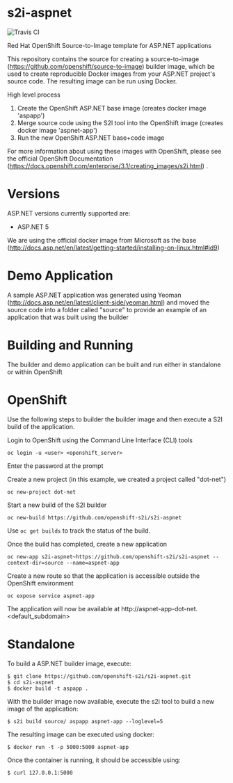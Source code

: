 # s2i-aspnet
![Travis CI](https://travis-ci.org/openshift-s2i/s2i-aspnet.svg?branch=master)

Red Hat OpenShift Source-to-Image template for ASP.NET applications

This repository contains the source for creating a
source-to-image (https://github.com/openshift/source-to-image) builder image,
which be used to create reproducible Docker images from your ASP.NET project's
source code.  The resulting image can be run using Docker.

High level process

1. Create the OpenShift ASP.NET base image (creates docker image 'aspapp')
2. Merge source code using the S2I tool into the OpenShift image (creates docker image 'aspnet-app')
3. Run the new OpenShift ASP.NET base+code image

For more information about using these images with OpenShift, please see
the official OpenShift Documentation (https://docs.openshift.com/enterprise/3.1/creating_images/s2i.html) .

# Versions

ASP.NET versions currently supported are:

* ASP.NET 5

We are using the official docker image from Microsoft as the base (http://docs.asp.net/en/latest/getting-started/installing-on-linux.html#id9)

# Demo Application

A sample ASP.NET application was generated using Yeoman (http://docs.asp.net/en/latest/client-side/yeoman.html) and moved the source code into a folder called "source" to provide an example of an application that was built using the builder

# Building and Running 

The builder and demo application can be built and run either in standalone or within OpenShift

# OpenShift

Use the following steps to builder the builder image and then execute a S2I build of the application.

Login to OpenShift using the Command Line Interface (CLI) tools

    oc login -u <user> <openshift_server>

Enter the password at the prompt

Create a new project (in this example, we created a project called "dot-net")

```
oc new-project dot-net
```

Start a new build of the S2I builder

    oc new-build https://github.com/openshift-s2i/s2i-aspnet
	
Use `oc get builds` to track the status of the build.

Once the build has completed, create a new application

```
oc new-app s2i-aspnet~https://github.com/openshift-s2i/s2i-aspnet --context-dir=source --name=aspnet-app
```

Create a new route so that the application is accessible outside the OpenShift environment

```
oc expose service aspnet-app
```

The application will now be available at http://aspnet-app-dot-net.&lt;default_subdomain&gt;

# Standalone

To build a ASP.NET builder image, execute:

```
$ git clone https://github.com/openshift-s2i/s2i-aspnet.git
$ cd s2i-aspnet
$ docker build -t aspapp .
```

With the builder image now available, execute the s2i tool to build a new image of the application:

```
$ s2i build source/ aspapp aspnet-app --loglevel=5
```

The resulting image can be executed using docker:

```
$ docker run -t -p 5000:5000 aspnet-app
```

Once the container is running, it should be accessible using:

```
$ curl 127.0.0.1:5000
```